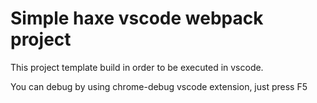 # Simple haxe vscode webpack project

This project template build in order to be executed in vscode.

You can debug by using chrome-debug vscode extension, just press F5